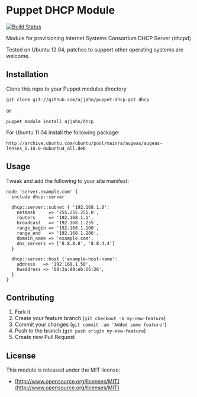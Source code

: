 # Puppet DHCP Module

[![Build Status](https://travis-ci.org/ajjahn/puppet-dhcp.png?branch=master)](https://travis-ci.org/ajjahn/puppet-dhcp)

Module for provisioning Internet Systems Consortium DHCP Server (dhcpd)

Tested on Ubuntu 12.04, patches to support other operating systems are welcome.

## Installation

Clone this repo to your Puppet modules directory

    git clone git://github.com/ajjahn/puppet-dhcp.git dhcp

or

    puppet module install ajjahn/dhcp

For Ubuntu 11.04 install the following package:

    http://archive.ubuntu.com/ubuntu/pool/main/a/augeas/augeas-lenses_0.10.0-0ubuntu4_all.deb

## Usage

Tweak and add the following to your site manifest:

```puppet
node 'server.example.com' {
  include dhcp::server

  dhcp::server::subnet { '192.168.1.0':
    netmask     => '255.255.255.0',
    routers     => '192.168.1.1',
    broadcast   => '192.168.1.255',
    range_begin => '192.168.1.100',
    range_end   => '192.168.1.200',
    domain_name => 'example.com',
    dns_servers => ['8.8.8.8', '8.8.4.4']
  }

  dhcp::server::host {'example-host-name':
    address   => '192.168.1.50',
    hwaddress => '00:3a:99:eb:66:26',
  }
}
```

## Contributing

1. Fork it
2. Create your feature branch (`git checkout -b my-new-feature`)
3. Commit your changes (`git commit -am 'Added some feature'`)
4. Push to the branch (`git push origin my-new-feature`)
5. Create new Pull Request

## License

This module is released under the MIT license:

* [http://www.opensource.org/licenses/MIT](http://www.opensource.org/licenses/MIT)
